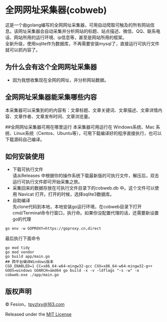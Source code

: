 # 全网网址采集器(cobweb)
这是一个由golang编写的全网网址采集器，可用自动爬取可触及的所有网站信息。该网址采集器会自动采集并分析网站的标题、站点描述、微信、QQ、联系电话、网站所用的运行环境、ip信息等，甚至是网站所用的框架。  
全新升级，使用sqlite作为数据库，不再需要安装mysql了，直接运行可执行文件就可以抓内容了。

## 为什么会有这个全网网址采集器
* 因为我想收集现在全网的网址，并分析网站数据。

## 全网网址采集器能采集哪些内容
本采集器可以采集到的的内容有：文章标题、文章关键词、文章描述、文章详情内容、文章作者、文章发布时间、文章浏览量。

##全网网址采集器可用在哪里运行
本采集器可用运行在 Windows系统、Mac 系统、Linux系统（Centos、Ubuntu等），可用下载编译好的程序直接执行，也可以下载源码自己编译。

## 如何安装使用
* 下载可执行文件  
  请从Releases 中根据你的操作系统下载最新版的可执行文件，解压后，双击运行可执行文件即可开始采集之旅。
* 采集回来的数据存放在可执行文件目录下的cobweb.db 中。这个文件可以使用 Navicat 打开。打开的时候，选择sqlite3数据库。
* 自助编译  
  先clone代码到本地，本地安装go运行环境，在cobweb目录下打开cmd/Terminal命令行窗口，执行命。如果你没配置代理的话，还需要新设置go的代理
```shell script
go env -w GOPROXY=https://goproxy.cn,direct
```
  最后执行下面命令  
```shell script
go mod tidy
go mod vendor
go build app/main.go
## 跨平台编译Windows版本
CGO_ENABLED=1 CC=x86_64-w64-mingw32-gcc CXX=x86_64-w64-mingw32-g++ GOOS=windows GOARCH=amd64 go build -x -v -ldflags "-s -w" -o cobweb.exe ./app/main.go
```

## 版权声明
© Fesion，tpyzlxy@163.com

Released under the [MIT License](https://github.com/fesiong/cobweb/blob/master/License)